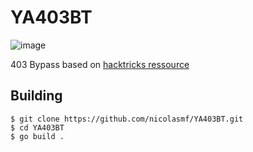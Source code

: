 # YA403BT

![image](https://media.discordapp.net/attachments/980849328803438677/1055885479792357467/image.png)

403 Bypass based on [hacktricks ressource](https://book.hacktricks.xyz/network-services-pentesting/pentesting-web/403-and-401-bypasses)


## Building

```
$ git clone https://github.com/nicolasmf/YA403BT.git 
$ cd YA403BT 
$ go build .
```
